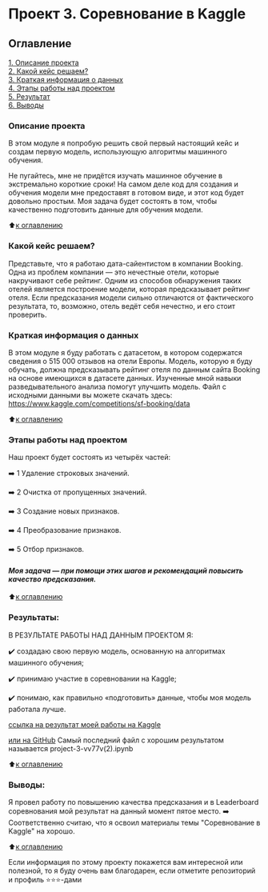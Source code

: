 # Проект 3. Соревнование в Kaggle


## Оглавление  
[1. Описание проекта](https://github.com/vv77v/IDE/tree/master/project_3#описание-проекта)  
[2. Какой кейс решаем?](https://github.com/vv77v/IDE/tree/master/project_3#какой-кейс-решаем)  
[3. Краткая информация о данных](https://github.com/vv77v/IDE/tree/master/project_3#краткая-информация-о-данных)  
[4. Этапы работы над проектом](https://github.com/vv77v/IDE/tree/master/project_3#этапы-работы-над-проектом)  
[5. Результат](https://github.com/vv77v/IDE/tree/master/project_3#результаты)    
[6. Выводы](https://github.com/vv77v/IDE/tree/master/project_3#выводы) 

### Описание проекта    
В этом модуле я попробую решить свой первый настоящий кейс и создам первую модель, использующую алгоритмы машинного обучения.

Не пугайтесь, мне не придётся изучать машинное обучение в экстремально короткие сроки! На самом деле код для создания и обучения модели мне предоставят в готовом виде, и этот код будет довольно простым. Моя задача будет состоять в том, чтобы качественно подготовить данные для обучения модели.

:arrow_up:[к оглавлению](https://github.com/vv77v/IDE/tree/master/project_3#оглавление)


### Какой кейс решаем?    
Представьте, что я работаю дата-сайентистом в компании Booking. Одна из проблем компании — это нечестные отели, которые накручивают себе рейтинг. Одним из способов обнаружения таких отелей является построение модели, которая предсказывает рейтинг отеля. Если предсказания модели сильно отличаются от фактического результата, то, возможно, отель ведёт себя нечестно, и его стоит проверить. 



### Краткая информация о данных
В этом модуле я буду работать с датасетом, в котором содержатся сведения о 515 000 отзывов на отели Европы. Модель, которую я буду обучать, должна предсказывать рейтинг отеля по данным сайта Booking на основе имеющихся в датасете данных. Изученные мной навыки разведывательного анализа помогут улучшить модель.
Файл с исходными данными вы можете скачать здесь: https://www.kaggle.com/competitions/sf-booking/data


:arrow_up:[к оглавлению](https://github.com/vv77v/IDE/tree/master/project_3#оглавление)

### Этапы работы над проектом  
Наш проект будет состоять из четырёх частей:

:arrow_right: 1 Удаление строковых значений.

:arrow_right: 2 Очистка от пропущенных значений.

:arrow_right: 3 Создание новых признаков.

:arrow_right: 4 Преобразование признаков. 

:arrow_right: 5 Отбор признаков. 
#### *Моя задача — при помощи этих шагов и рекомендаций повысить качество предсказания.*

:arrow_up:[к оглавлению](https://github.com/vv77v/IDE/tree/master/project_3#оглавление)


### Результаты:  
В РЕЗУЛЬТАТЕ РАБОТЫ НАД ДАННЫМ ПРОЕКТОМ Я:

✔️ создадаю свою первую модель, основанную на алгоритмах машинного обучения;

✔️ принимаю участие в соревновании на Kaggle;

✔️ понимаю, как правильно «подготовить» данные, чтобы моя модель работала лучше.

[ссылка на результат моей работы на Kaggle](https://www.kaggle.com/code/vv77vv/project-3-vv77v/notebook)

[или на GitHub](https://github.com/vv77v/IDE/blob/master/project_3/project-3-vv77v%20(2).ipynb)
Самый последний файл с хорошим результатом называется project-3-vv77v(2).ipynb

:arrow_up:[к оглавлению](https://github.com/vv77v/IDE/tree/master/project_3#оглавление)


### Выводы:  
Я провел работу по повышению качества предсказания и в Leaderboard соревнования мой результат на данный момент пятое место. 
:arrow_right: Соответственно считаю, что я освоил материалы темы "Соревнование в Kaggle" на хорошо.


:arrow_up:[к оглавлению](https://github.com/vv77v/IDE/tree/master/project_3#оглавление)


Если информация по этому проекту покажется вам интересной или полезной, то я буду очень вам благодарен, если отметите репозиторий и профиль ⭐️⭐️⭐️-дами
